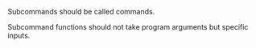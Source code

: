 Subcommands should be called commands.

Subcommand functions should not take program arguments but specific inputs.

